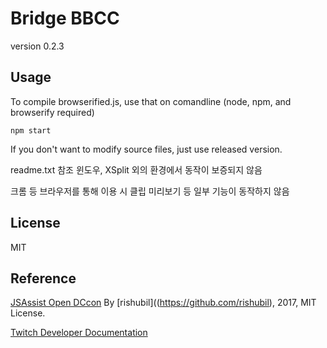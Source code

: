 Bridge BBCC
===
version 0.2.3



## Usage
To compile browserified.js, use that on comandline
(node, npm, and browserify required)
```
npm start
```
If you don't want to modify source files, just use released version.

readme.txt 참조
윈도우, XSplit 외의 환경에서 동작이 보증되지 않음

크롬 등 브라우저를 통해 이용 시 클립 미리보기 등 일부 기능이 동작하지 않음


## License
MIT

## Reference
[JSAssist Open DCcon](https://github.com/rishubil/jsassist-open-dccon)
By [rishubil]((https://github.com/rishubil), 2017, MIT License.

[Twitch Developer Documentation](https://dev.twitch.tv/docs)